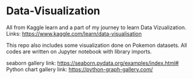 # Data-Visualization
All from Kaggle learn and a part of my journey to learn Data Vizualization. 
Links: https://www.kaggle.com/learn/data-visualisation 

This repo also includes some visualization done on Pokemon datasets.
All codes are written on Jupyter notebook with library imports.

seaborn gallery link: https://seaborn.pydata.org/examples/index.html#
Python chart gallery link: https://python-graph-gallery.com/
